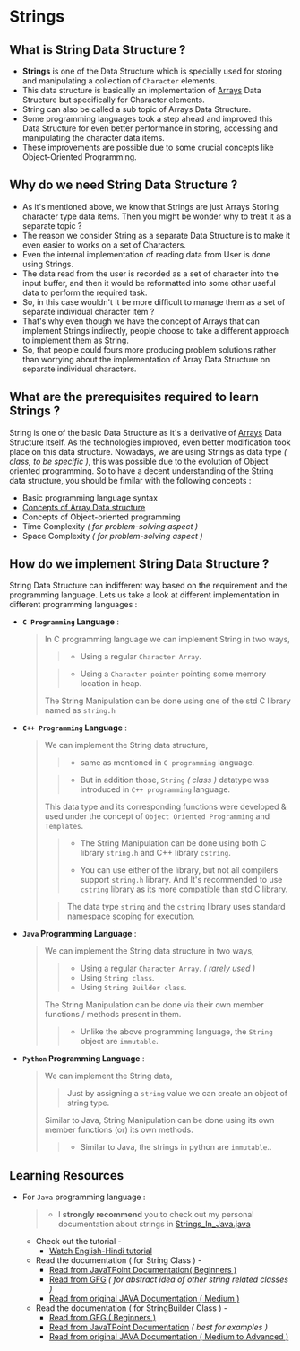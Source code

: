 # Strings

## What is String Data Structure ?

- **Strings** is one of the Data Structure which is specially used for storing and manipulating a collection of `Character` elements.
- This data structure is basically an implementation of [Arrays](../Array_Data_Structure "Learn Arrays Data Structure") Data Structure but specifically for Character elements.
- String can also be called a sub topic of Arrays Data Structure.
- Some programming languages took a step ahead and improved this Data Structure for even better performance in storing, accessing and manipulating the character data items.
- These improvements are possible due to some crucial concepts like Object-Oriented Programming.

## Why do we need String Data Structure ?

- As it's mentioned above, we know that Strings are just Arrays Storing character type data items. Then you might be wonder why to treat it as a separate topic ?
- The reason we consider String as a separate Data Structure is to make it even easier to works on a set of Characters.
- Even the internal implementation of reading data from User is done using Strings.
- The data read from the user is recorded as a set of character into the input buffer, and then it would be reformatted into some other useful data to perform the required task.
- So, in this case wouldn't it be more difficult to manage them as a set of separate individual character item ?
- That's why even though we have the concept of Arrays that can implement Strings indirectly, people choose to take a different approach to implement them as String.
- So, that people could fours more producing problem solutions rather than worrying about the implementation of Array Data Structure on separate individual characters.

## What are the prerequisites required to learn Strings ?

String is one of the basic Data Structure as it's a derivative of [Arrays](../Array_Data_Structure "Learn Arrays Data Structure") Data Structure itself.
As the technologies improved, even better modification took place on this data structure.
Nowadays, we are using Strings as data type *( class, to be specific )*, this was possible due to the evolution of Object oriented programming.
So to have a decent understanding of the String data structure, you should be fimilar with the following concepts :

- Basic programming language syntax
- [Concepts of Array Data structure](../Array_Data_Structure/README.md "Learn Array Data Structure")
- Concepts of Object-oriented programming
- Time Complexity *( for problem-solving aspect )*
- Space Complexity *( for problem-solving aspect )*

## How do we implement String Data Structure ?

String Data Structure can indifferent way based on the requirement and the programming language. 
Lets us take a look at different implementation in different programming languages :

- **`C Programming` Language** :

  > In C programming language we can implement String in two ways,
  >
  >> - Using a regular `Character Array`.
  >
  >> - Using a `Character pointer` pointing some memory location in heap.
  >
  > The String Manipulation can be done using one of the std C library named as `string.h`
  
- **`C++ Programming` Language** :
  
  > We can implement the String data structure,
  > 
  >> - same as mentioned in `C programming` language.
  >
  >> - But in addition those, `String` *( class )* datatype was introduced in `C++ programming` language.
  >
  > This data type and its corresponding functions were developed & used under the concept of `Object Oriented Programming` and `Templates`.
  >
  >> - The String Manipulation can be done using both C library `string.h` and C++ library `cstring`.
  >>
  >>-  You can use either of the library, but not all compilers support `string.h` library. And It's recommended to use `cstring` library as its more compatible than std C library.
  >
  >> The data type `string` and the `cstring` library uses standard namespace scoping for execution.

- **`Java` Programming Language** :

  > We can implement the String data structure in two ways,
  > 
  >> - Using a regular `Character Array`. *( rarely used )*
  >> - Using `String class`.
  >> - Using `String Builder class`.
  >
  > The String Manipulation can be done via their own member functions / methods present in them.
  > 
  >> - Unlike the above programming language, the `String` object are `immutable`.

- **`Python` Programming Language** :

  > We can implement the String data,
  > 
  >> Just by assigning a `string` value we can create an object of string type.
  > 
  > Similar to Java, String Manipulation can be done using its own member functions (or) its own methods.
  > 
  >> - Similar to Java, the strings in python are `immutable`..

## Learning Resources

- For `Java` programming language :

  > - I **strongly recommend** you to check out my personal documentation about strings in [Strings_In_Java.java](Strings_In_Java.java "Visit Strings_In_Java.java")
  
  - Check out the tutorial -
    - [Watch English-Hindi tutorial](https://youtu.be/zL1DPZ0Ovlo?list=PL9gnSGHSqcnr_DxHsP7AW9ftq0AtAyYqJ&t=76 "Watch tutorial by Kunal")
  - Read the documentation ( for String Class ) -
    - [Read from JavaTPoint Documentation( Beginners )](https://www.javatpoint.com/java-string "Goto Javatpoint Java String")
    - [Read from GFG](https://www.geeksforgeeks.org/strings-in-java/ "Goto GFG Java Strings") *( for abstract idea of other string related classes )*
    - [Read from original JAVA Documentation ( Medium )](https://docs.oracle.com/javase/7/docs/api/java/lang/String.html "Goto Oracle Java String")
  - Read the documentation ( for StringBuilder Class ) -
    - [Read from GFG ( Beginners )](https://www.geeksforgeeks.org/stringbuilder-class-in-java-with-examples/ "Goto GFG Java StringBuilder")
    - [Read from JavaTPoint Documentation](https://www.javatpoint.com/StringBuilder-class "Goto javatpoint Java StringBuilder") *( best for examples )*
    - [Read from original JAVA Documentation ( Medium to Advanced )](https://docs.oracle.com/javase/7/docs/api/java/lang/StringBuilder.html "Goto Oracle Java StringBuilder")
